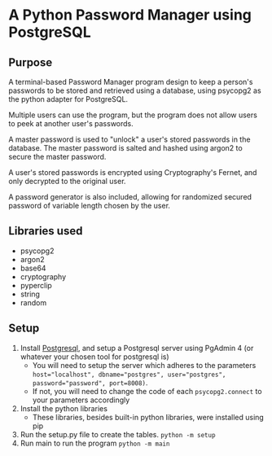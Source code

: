 # A Python Password Manager using PostgreSQL
## Purpose
A terminal-based Password Manager program design to keep a person's passwords to be stored and retrieved using a database, using psycopg2 as the python adapter for PostgreSQL.

Multiple users can use the program, but the program does not allow users to peek at another user's passwords.

A master password is used to "unlock" a user's stored passwords in the database. The master password is salted and hashed using argon2 to secure the master password.

A user's stored passwords is encrypted using Cryptography's Fernet, and only decrypted to the original user.

A password generator is also included, allowing for randomized secured password of variable length chosen by the user.

## Libraries used
* psycopg2
* argon2
* base64
* cryptography
* pyperclip
* string
* random

## Setup
1. Install [Postgresql](https://www.postgresql.org/), and setup a Postgresql server using PgAdmin 4 (or whatever your chosen tool for postgresql is)
    * You will need to setup the server which adheres to the parameters ```host="localhost", dbname="postgres", user="postgres", password="password", port=8008)```. 
    * If not, you will need to change the code of each ```psycopg2.connect``` to your parameters accordingly
2. Install the python libraries 
    * These libraries, besides built-in python libraries, were installed using pip
3. Run the setup.py file to create the tables. ```python -m setup```
4. Run main to run the program ```python -m main```

